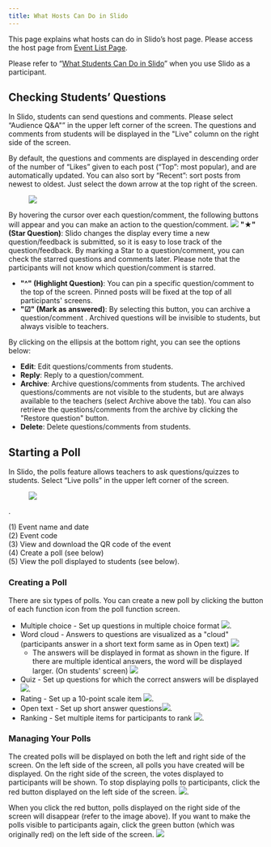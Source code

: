 ```yaml
---
title: What Hosts Can Do in Slido
---
```


This page explains what hosts can do in Slido’s host page. Please access the host page from [Event List Page](https://admin.sli.do/events).

Please refer to “[What Students Can Do in Slido](how_to_use_audience)” when you use Slido as a participant.

## Checking Students’ Questions

In Slido, students can send questions and comments.
Please select “Audience Q&A"” in the upper left corner of the screen. The questions and comments from students will be displayed in the "Live" column on the right side of the screen.

By default, the questions and comments are displayed in descending order of the number of “Likes” given to each post (“Top”: most popular), and are automatically updated.
You can also sort by “Recent”: sort posts from newest to oldest. Just select the down arrow at the top right of the screen.

<figure>
<img src="img/slido11.png">
</figure>

By hovering the cursor over each question/comment, the following buttons will appear and you can make an action to the question/comment. <img src="img/post.png" class="medium">
**"★" (Star Question)**: Slido changes the display every time a new question/feedback is submitted, so it is easy to lose track of the question/feedback. By marking a Star to a question/comment, you can check the starred questions and comments later. Please note that the participants will not know which question/comment is starred.
* **"^" (Highlight Question)**: You can pin a specific question/comment to the top of the screen. Pinned posts will be fixed at the top of all participants' screens.
* **"☑︎" (Mark as answered)**: By selecting this button, you can archive a question/comment 
. Archived questions will be invisible to students, but always visible to teachers.

By clicking on the ellipsis at the bottom right, you can see the options below:
* **Edit**: Edit questions/comments from students.
* **Reply**: Reply to a question/comment.
* **Archive**: Archive questions/comments from students. The archived questions/comments are not visible to the students, but are always available to the teachers (select Archive above the tab). You can also retrieve the questions/comments from the archive by clicking the "Restore question" button.
* **Delete**: Delete questions/comments from students.


## Starting a Poll

In Slido, the polls feature allows teachers to ask questions/quizzes to students.
Select “Live polls” in the upper left corner of the screen.

<figure>
<img src="img/slido1.jpg">
</figure>.

(1) Event name and date<br>
(2) Event code<br>
(3) View and download the QR code of the event<br>
(4) Create a poll (see below)<br>
(5) View the poll displayed to students (see below).


### Creating a Poll
There are six types of polls. You can create a new poll by clicking the button of each function icon from the poll function screen.

* Multiple choice - Set up questions in multiple choice format <img src="img/slido2.png" class="medium">.
* Word cloud - Answers to questions are visualized as a "cloud" (participants answer in a short text form same as in Open text) <img src="img/slido3.png" class="medium">
    * The answers will be displayed in format as shown in the figure. If there are multiple identical answers, the word will be displayed larger. (On students' screen) <img src="img/slido4.png" class="medium">
* Quiz - Set up questions for which the correct answers will be displayed <img src="img/slido5.png" class="medium">.
* Rating - Set up a 10-point scale item <img src="img/slido6.png" class="medium">.
* Open text - Set up short answer questions<img src="img/slido7.png" class="medium">.
* Ranking - Set multiple items for participants to rank <img src="img/slido8.png" class="medium">.

### Managing Your Polls

The created polls will be displayed on both the left and right side of the screen. On the left side of the screen, all polls you have created will be displayed. On the right side of the screen, the votes displayed to participants will be shown. To stop displaying polls to participants, click the red button displayed on the left side of the screen. <img src="img/slido9.png">.

When you click the red button, polls displayed on the right side of the screen will disappear (refer to the image above). If you want to make the polls visible to participants again, click the green button (which was originally red) on the left side of the screen. <img src="img/slido10.png">
